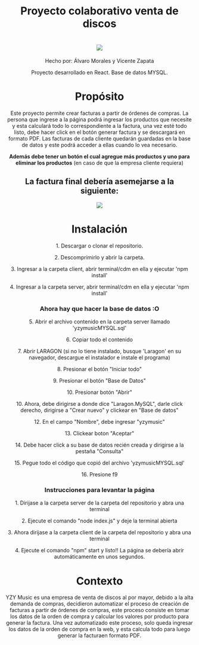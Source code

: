 <h1 align="center">Proyecto colaborativo venta de discos</h1>
<h1 align="center">
    <img src="https://github.com/asapHallvaror/paginaCompraGithub/assets/128053015/ff69859c-7cf7-4c4e-819d-06ff1eca742e"/>
</h1>
<p align="center">Hecho por: Álvaro Morales y Vicente Zapata</p>
<p align="center">Proyecto desarrollado en React. Base de datos MYSQL.</p>
<div align="center">
    
  <h1>Propósito</h1>
  <p>Este proyecto permite crear facturas a partir de órdenes de compras. La persona que ingrese a la página podrá ingresar los productos que necesite y esta calculará todo lo correspondiente a la factura, una vez esté todo listo, debe hacer click en el botón generar factura y se descargará en formato PDF. Las facturas de cada cliente quedarán guardadas en la base de datos y este podrá acceder a ellas cuando lo vea necesario.</p>
  <p><strong>Además debe tener un botón el cual agregue más productos y uno para eliminar los productos</strong> (en caso de que la empresa cliente requiera)</p>
  <h2>La factura final debería asemejarse a la siguiente:</h2>
  <img src="https://github.com/asapHallvaror/paginaCompraGithub/assets/128053015/a53f6baf-9e63-40ad-8295-96946b53fda8" />
  
  <h1>Instalación</h1>
  <p>1. Descargar o clonar el repositorio.</p>
  <p>2. Descomprimirlo y abrir la carpeta.</p>
  <p>3. Ingresar a la carpeta client, abrir terminal/cdm en ella y ejecutar 'npm install'</p>
  <p>4. Ingresar a la carpeta server, abrir terminal/cdm en ella y ejecutar 'npm install'</p>
  <h3>Ahora hay que hacer la base de datos :O</h3>
  <p>5. Abrir el archivo contenido en la carpeta server llamado 'yzymusicMYSQL.sql'</p>
  <p>6. Copiar todo el contenido</p>
  <p>7. Abrir LARAGON (si no lo tiene instalado, busque 'Laragon' en su navegador, descargue el instalador e instale el programa)</p>
  <p>8. Presionar el botón "Iniciar todo"</p>
  <p>9. Presionar el botón "Base de Datos"</p>
  <p>10. Presionar botón "Abrir"</p>
  <p>10. Ahora, debe dirigirse a donde dice "Laragon.MySQL", darle click derecho, dirigirse a "Crear nuevo" y clickear en "Base de datos"</p>
  <p>12. En el campo "Nombre", debe ingresar "yzymusic"</p>
  <p>13. Clickear boton "Aceptar"</p>
  <p>14. Debe hacer click a su base de datos recién creada y dirigirse a la pestaña "Consulta"</p>
  <p>15. Pegue todo el código que copió del archivo 'yzymusicMYSQL.sql'</p>
  <p>16. Presione f9</p>
  <h3>Instrucciones para levantar la página</h3>
  <p>1. Dirijase a la carpeta server de la carpeta del repositorio y abra una terminal</p>
  <p>2. Ejecute el comando "node index.js" y deje la terminal abierta</p>
  <p>3. Ahora dirijase a la carpeta client de la carpeta del repositorio y abra una terminal</p>
  <p>4. Ejecute el comando "npm" start y listo!! La página se debería abrir automáticamente en unos segundos.</p>
  
  
  <h1>Contexto</h1>
  <p>YZY Music es una empresa de venta de discos al por mayor, debido a la alta demanda de compras, decidieron automatizar el proceso de creación de facturas a partir de órdenes de compras, este proceso consiste en tomar los datos de la orden de compra y calcular los valores por producto para generar la factura. Una vez automatizado este proceso, solo queda ingresar los datos de la orden de compra en la web, y esta calcula todo para luego generar la facturaen formato PDF. </p>
  <p>
  <h1></h1>
</div>
